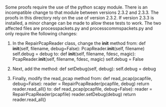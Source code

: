 Some proofs require the use of the python scapy module.  There is an
incompatible change to that module between versions 2.3.2 and 2.3.3.
The proofs in this directory rely on the use of version 2.3.2.  If
version 2.3.3 is installed, a minor change can be made to allow
these tests to work.  The two affected files are processpackets.py
and processcommspackets.py and only require the following changes:

1. In the RepairPcapReader class, change the __init__ method from:
     def __init__(self, filename, debug=False):
         PcapReader.__init__(self, filename)
         self.debug = debug
   to:
     def __init__(self, filename, fdesc, magic):
         PcapReader.__init__(self, filename, fdesc, magic)
         self.debug = False

2. Next, add the method:
     def setDebug(self, debug):
         self.debug = debug

3. Finally, modify the read_pcap method from:
     def read_pcap(pcapfile, debug=False):
         reader = RepairPcapReader(pcapfile, debug)
         return reader.read_all()
   to:
     def read_pcap(pcapfile, debug=False):
         reader = RepairPcapReader(pcapfile)
         reader.setDebug(debug)
         return reader.read_all()
